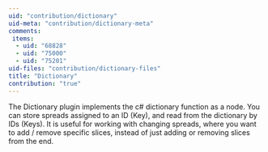 ```yaml
---
uid: "contribution/dictionary"
uid-meta: "contribution/dictionary-meta"
comments: 
 items: 
  - uid: "68828"
  - uid: "75000"
  - uid: "75201"
uid-files: "contribution/dictionary-files"
title: "Dictionary"
contribution: "true"
---
```


The Dictionary plugin implements the c# dictionary function as a node.
You can store spreads assigned to an ID (Key), and read from the dictionary by IDs (Keys).
It is useful for working with changing spreads, where you want to add / remove specific slices, instead of just adding or removing slices from the end.